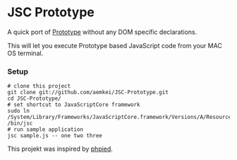 JSC Prototype
=============

A quick port of [Prototype](http://www.prototypejs.org/) without any DOM specific declarations.

This will let you execute Prototype based JavaScript code from your MAC OS terminal.

### Setup

    # clone this project
    git clone git://github.com/aemkei/JSC-Prototype.git
    cd JSC-Prototype/
    # set shortcut to JavaScriptCore framework
    sudo ln /System/Library/Frameworks/JavaScriptCore.framework/Versions/A/Resources/jsc /bin/jsc
    # run sample application
    jsc sample.js -- one two three

This projekt was inspired by [phpied](http://www.phpied.com/javascript-shell-scripting/).